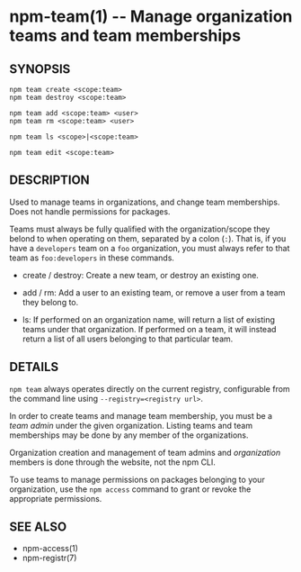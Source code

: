 npm-team(1) -- Manage organization teams and team memberships
=============================================================

## SYNOPSIS

    npm team create <scope:team>
    npm team destroy <scope:team>

    npm team add <scope:team> <user>
    npm team rm <scope:team> <user>

    npm team ls <scope>|<scope:team>

    npm team edit <scope:team>

## DESCRIPTION

Used to manage teams in organizations, and change team memberships. Does not
handle permissions for packages.

Teams must always be fully qualified with the organization/scope they belond to
when operating on them, separated by a colon (`:`). That is, if you have a
`developers` team on a `foo` organization, you must always refer to that team as
`foo:developers` in these commands.

* create / destroy:
  Create a new team, or destroy an existing one.

* add / rm:
  Add a user to an existing team, or remove a user from a team they belong to.

* ls:
  If performed on an organization name, will return a list of existing teams
  under that organization. If performed on a team, it will instead return a list
  of all users belonging to that particular team.

## DETAILS

`npm team` always operates directly on the current registry, configurable from
the command line using `--registry=<registry url>`.

In order to create teams and manage team membership, you must be a *team admin*
under the given organization. Listing teams and team memberships may be done by
any member of the organizations.

Organization creation and management of team admins and *organization* members
is done through the website, not the npm CLI.

To use teams to manage permissions on packages belonging to your organization,
use the `npm access` command to grant or revoke the appropriate permissions.

## SEE ALSO

* npm-access(1)
* npm-registr(7)
